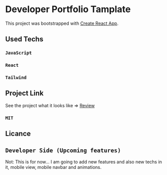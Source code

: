 # Developer Portfolio Tamplate 

This project was bootstrapped with [Create React App](https://github.com/facebook/create-react-app).

## Used Techs

### `JavaScript`
### `React`
### `Tailwind`




## Project Link

See the project what it looks like => [Review](https://berkinkinay.dev/)

### `MIT`
## Licance

## `Developer Side (Upcoming features)`

Not: This is for now...  I am going to add new features and also new techs in it,
     mobile view, mobile navbar and animations.

